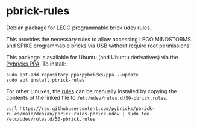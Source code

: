 # pbrick-rules

Debian package for LEGO programmable brick udev rules.

This provides the necessary rules to allow accessing LEGO MINDSTORMS and SPIKE
programmable bricks via USB without require root permissions.

This package is available for Ubuntu (and Ubuntu derivatives) via the
[Pybricks PPA]. To install:

```shell
sudo apt-add-repository ppa:pybricks/ppa --update
sudo apt install pbrick-rules
```

For other Linuxes, the [rules] can be manually installed by copying the contents
of the linked file to `/etc/udev/rules.d/50-pbrick.rules`.

```shell
curl https://raw.githubusercontent.com/pybricks/pbrick-rules/main/debian/pbrick-rules.pbrick.udev | sudo tee /etc/udev/rules.d/50-pbrick.rules
```

[Pybricks PPA]: https://launchpad.net/~pybricks/+archive/ubuntu/ppa
[rules]: ./debian/pbrick-rules.pbrick.udev

